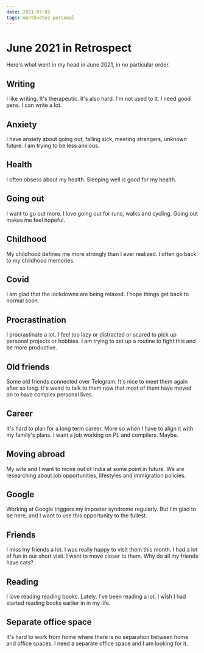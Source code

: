 ```yaml
---
date: 2021-07-03
tags: monthnotes personal
---
```


# June 2021 in Retrospect

Here's what went in my head in June 2021, in no particular order.

## Writing
I like writing. It's therapeutic. It's also hard. I'm not used to it. I need good pens. I can write a lot. 

## Anxiety
I have anxiety about going out, falling sick, meeting strangers, unknown future. I am trying to be less anxious.

## Health
I often obsess about my health. Sleeping well is good for my health.

## Going out
I want to go out more. I love going out for runs, walks and cycling. Going out makes me feel hopeful.

## Childhood
My childhood defines me more strongly than I ever realized. I often go back to my childhood memories.

## Covid
I am glad that the lockdowns are being relaxed. I hope things get back to normal soon.

## Procrastination
I procrastinate a lot. I feel too lazy or distracted or scared to pick up personal projects or hobbies. I am trying to set up a routine to fight this and be more productive.

## Old friends
Some old friends connected over Telegram. It's nice to meet them again after so long. It's weird to talk to them now that most of them have moved on to have complex personal lives.

## Career
It's hard to plan for a long term career. More so when I have to align it with my family's plans. I want a job working on PL and compilers. Maybe.

## Moving abroad
My wife and I want to move out of India at some point in future. We are researching about job opportunities, lifestyles and immigration policies.

## Google
Working at Google triggers my imposter syndrome regularly. But I'm glad to be here, and I want to use this opportunity to the fullest.

## Friends
I miss my friends a lot. I was really happy to visit them this month. I had a lot of fun in our short visit. I want to move closer to them. Why do all my friends have cats?

## Reading
I love reading reading books. Lately, I've been reading a lot. I wish I had started reading books earlier in in my life.

## Separate office space
It's hard to work from home where there is no separation between home and office spaces. I need a separate office space and I am looking for it.
